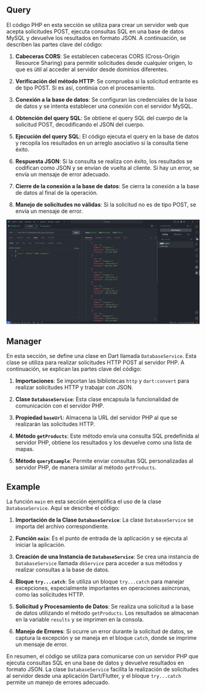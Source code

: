 

## Query

El código PHP en esta sección se utiliza para crear un servidor web que acepta solicitudes POST, ejecuta consultas SQL en una base de datos MySQL y devuelve los resultados en formato JSON. A continuación, se describen las partes clave del código:

1. **Cabeceras CORS**: Se establecen cabeceras CORS (Cross-Origin Resource Sharing) para permitir solicitudes desde cualquier origen, lo que es útil al acceder al servidor desde dominios diferentes.

2. **Verificación del método HTTP**: Se comprueba si la solicitud entrante es de tipo POST. Si es así, continúa con el procesamiento.

3. **Conexión a la base de datos**: Se configuran las credenciales de la base de datos y se intenta establecer una conexión con el servidor MySQL.

4. **Obtención del query SQL**: Se obtiene el query SQL del cuerpo de la solicitud POST, decodificando el JSON del cuerpo.

5. **Ejecución del query SQL**: El código ejecuta el query en la base de datos y recopila los resultados en un arreglo asociativo si la consulta tiene éxito.

6. **Respuesta JSON**: Si la consulta se realiza con éxito, los resultados se codifican como JSON y se envían de vuelta al cliente. Si hay un error, se envía un mensaje de error adecuado.

7. **Cierre de la conexión a la base de datos**: Se cierra la conexión a la base de datos al final de la operación.

8. **Manejo de solicitudes no válidas**: Si la solicitud no es de tipo POST, se envía un mensaje de error.

![Alt text](image-1.png)

## Manager

En esta sección, se define una clase en Dart llamada `DatabaseService`. Esta clase se utiliza para realizar solicitudes HTTP POST al servidor PHP. A continuación, se explican las partes clave del código:

1. **Importaciones**: Se importan las bibliotecas `http` y `dart:convert` para realizar solicitudes HTTP y trabajar con JSON.

2. **Clase `DatabaseService`**: Esta clase encapsula la funcionalidad de comunicación con el servidor PHP.

3. **Propiedad `baseUrl`**: Almacena la URL del servidor PHP al que se realizarán las solicitudes HTTP.

4. **Método `getProducts`**: Este método envía una consulta SQL predefinida al servidor PHP, obtiene los resultados y los devuelve como una lista de mapas.

5. **Método `queryExample`**: Permite enviar consultas SQL personalizadas al servidor PHP, de manera similar al método `getProducts`.

## Example

La función `main` en esta sección ejemplifica el uso de la clase `DatabaseService`. Aquí se describe el código:

1. **Importación de la Clase `DatabaseService`**: La clase `DatabaseService` se importa del archivo correspondiente.

2. **Función `main`**: Es el punto de entrada de la aplicación y se ejecuta al iniciar la aplicación.

3. **Creación de una Instancia de `DatabaseService`**: Se crea una instancia de `DatabaseService` llamada `dbService` para acceder a sus métodos y realizar consultas a la base de datos.

4. **Bloque `try...catch`**: Se utiliza un bloque `try...catch` para manejar excepciones, especialmente importantes en operaciones asíncronas, como las solicitudes HTTP.

5. **Solicitud y Procesamiento de Datos**: Se realiza una solicitud a la base de datos utilizando el método `getProducts`. Los resultados se almacenan en la variable `results` y se imprimen en la consola.

6. **Manejo de Errores**: Si ocurre un error durante la solicitud de datos, se captura la excepción y se maneja en el bloque `catch`, donde se imprime un mensaje de error.

En resumen, el código se utiliza para comunicarse con un servidor PHP que ejecuta consultas SQL en una base de datos y devuelve resultados en formato JSON. La clase `DatabaseService` facilita la realización de solicitudes al servidor desde una aplicación Dart/Flutter, y el bloque `try...catch` permite un manejo de errores adecuado.
